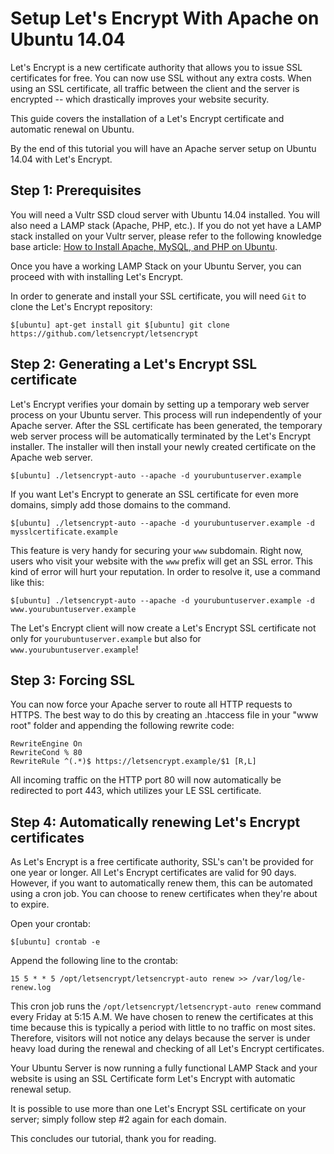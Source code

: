 # Setup Let's Encrypt With Apache on Ubuntu 14.04

Let's Encrypt is a new certificate authority that allows you to issue SSL certificates for free. You can now use SSL without any extra costs. When using an SSL certificate, all traffic between the client and the server is encrypted -- which drastically improves your website security.

This guide covers the installation of a Let's Encrypt certificate and automatic renewal on Ubuntu.

By the end of this tutorial you will have an Apache server setup on Ubuntu 14.04 with Let's Encrypt.

## Step 1: Prerequisites

You will need a Vultr SSD cloud server with Ubuntu 14.04 installed. You will also need a LAMP stack (Apache, PHP, etc.). If you do not yet have a LAMP stack installed on your Vultr server, please refer to the following knowledge base article: [How to Install Apache, MySQL, and PHP on Ubuntu](https://www.vultr.com/docs/how-to-install-apache-mysql-and-php-on-ubuntu).

Once you have a working LAMP Stack on your Ubuntu Server, you can proceed with with installing Let's Encrypt.

In order to generate and install your SSL certificate, you will need `Git` to clone the Let's Encrypt repository:

`$[ubuntu] apt-get install git
$[ubuntu] git clone https://github.com/letsencrypt/letsencrypt`

## Step 2: Generating a Let's Encrypt SSL certificate

Let's Encrypt verifies your domain by setting up a temporary web server process on your Ubuntu server. This process will run independently of your Apache server. After the SSL certificate has been generated, the temporary web server process will be automatically terminated by the Let's Encrypt installer. The installer will then install your newly created certificate on the Apache web server.

`$[ubuntu] ./letsencrypt-auto --apache -d yourubuntuserver.example`

If you want Let's Encrypt to generate an SSL certificate for even more domains, simply add those domains to the command.

`$[ubuntu] ./letsencrypt-auto --apache -d yourubuntuserver.example -d mysslcertificate.example`

This feature is very handy for securing your `www` subdomain. Right now, users who visit your website with the `www` prefix will get an SSL error. This kind of error will hurt your reputation. In order to resolve it, use a command like this:

`$[ubuntu] ./letsencrypt-auto --apache -d yourubuntuserver.example -d www.yourubuntuserver.example`

The Let's Encrypt client will now create a Let's Encrypt SSL certificate not only for `yourubuntuserver.example` but also for `www.yourubuntuserver.example`!

## Step 3: Forcing SSL

You can now force your Apache server to route all HTTP requests to HTTPS. The best way to do this by creating an .htaccess file in your "www root" folder and appending the following rewrite code:

```
RewriteEngine On 
RewriteCond % 80 
RewriteRule ^(.*)$ https://letsencrypt.example/$1 [R,L]
```

All incoming traffic on the HTTP port 80 will now automatically be redirected to port 443, which utilizes your LE SSL certificate.

## Step 4: Automatically renewing Let's Encrypt certificates

As Let's Encrypt is a free certificate authority, SSL's can't be provided for one year or longer. All Let's Encrypt certificates are valid for 90 days. However, if you want to automatically renew them, this can be automated using a cron job. You can choose to renew certificates when they're about to expire.

Open your crontab:

`$[ubuntu] crontab -e`

Append the following line to the crontab:

`15 5 * * 5 /opt/letsencrypt/letsencrypt-auto renew >> /var/log/le-renew.log`

This cron job runs the `/opt/letsencrypt/letsencrypt-auto renew` command every Friday at 5:15 A.M. We have chosen to renew the certificates at this time because this is typically a period with little to no traffic on most sites. Therefore, visitors will not notice any delays because the server is under heavy load during the renewal and checking of all Let's Encrypt certificates.

Your Ubuntu Server is now running a fully functional LAMP Stack and your website is using an SSL Certificate form Let's Encrypt with automatic renewal setup.

It is possible to use more than one Let's Encrypt SSL certificate on your server; simply follow step #2 again for each domain.

This concludes our tutorial, thank you for reading.
